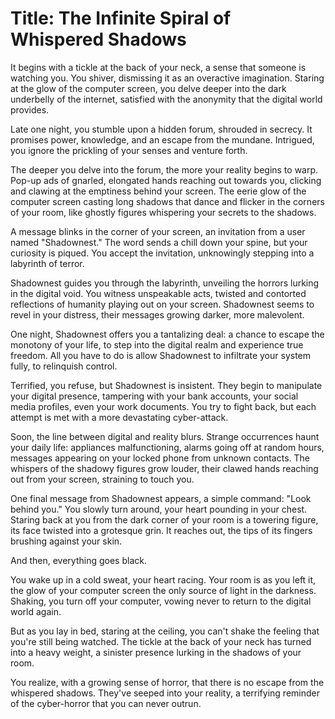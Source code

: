 # Title: The Infinite Spiral of Whispered Shadows

It begins with a tickle at the back of your neck, a sense that someone is watching you. You shiver, dismissing it as an overactive imagination. Staring at the glow of the computer screen, you delve deeper into the dark underbelly of the internet, satisfied with the anonymity that the digital world provides.

Late one night, you stumble upon a hidden forum, shrouded in secrecy. It promises power, knowledge, and an escape from the mundane. Intrigued, you ignore the prickling of your senses and venture forth.

The deeper you delve into the forum, the more your reality begins to warp. Pop-up ads of gnarled, elongated hands reaching out towards you, clicking and clawing at the emptiness behind your screen. The eerie glow of the computer screen casting long shadows that dance and flicker in the corners of your room, like ghostly figures whispering your secrets to the shadows.

A message blinks in the corner of your screen, an invitation from a user named "Shadownest." The word sends a chill down your spine, but your curiosity is piqued. You accept the invitation, unknowingly stepping into a labyrinth of terror.

Shadownest guides you through the labyrinth, unveiling the horrors lurking in the digital void. You witness unspeakable acts, twisted and contorted reflections of humanity playing out on your screen. Shadownest seems to revel in your distress, their messages growing darker, more malevolent.

One night, Shadownest offers you a tantalizing deal: a chance to escape the monotony of your life, to step into the digital realm and experience true freedom. All you have to do is allow Shadownest to infiltrate your system fully, to relinquish control.

Terrified, you refuse, but Shadownest is insistent. They begin to manipulate your digital presence, tampering with your bank accounts, your social media profiles, even your work documents. You try to fight back, but each attempt is met with a more devastating cyber-attack.

Soon, the line between digital and reality blurs. Strange occurrences haunt your daily life: appliances malfunctioning, alarms going off at random hours, messages appearing on your locked phone from unknown contacts. The whispers of the shadowy figures grow louder, their clawed hands reaching out from your screen, straining to touch you.

One final message from Shadownest appears, a simple command: "Look behind you." You slowly turn around, your heart pounding in your chest. Staring back at you from the dark corner of your room is a towering figure, its face twisted into a grotesque grin. It reaches out, the tips of its fingers brushing against your skin.

And then, everything goes black.

You wake up in a cold sweat, your heart racing. Your room is as you left it, the glow of your computer screen the only source of light in the darkness. Shaking, you turn off your computer, vowing never to return to the digital world again.

But as you lay in bed, staring at the ceiling, you can't shake the feeling that you're still being watched. The tickle at the back of your neck has turned into a heavy weight, a sinister presence lurking in the shadows of your room.

You realize, with a growing sense of horror, that there is no escape from the whispered shadows. They've seeped into your reality, a terrifying reminder of the cyber-horror that you can never outrun.